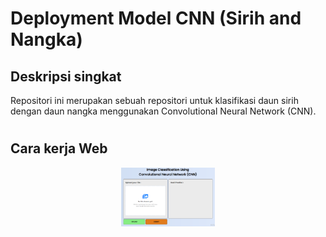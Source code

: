 # Deployment Model CNN (Sirih and Nangka)

## Deskripsi singkat

Repositori ini merupakan sebuah repositori untuk klasifikasi daun sirih dengan daun nangka menggunakan Convolutional Neural Network (CNN). 

#

## Cara kerja Web

<p align="center"><img src="./static/Picture.PNG" alt="logo" width="150px"/></p>
